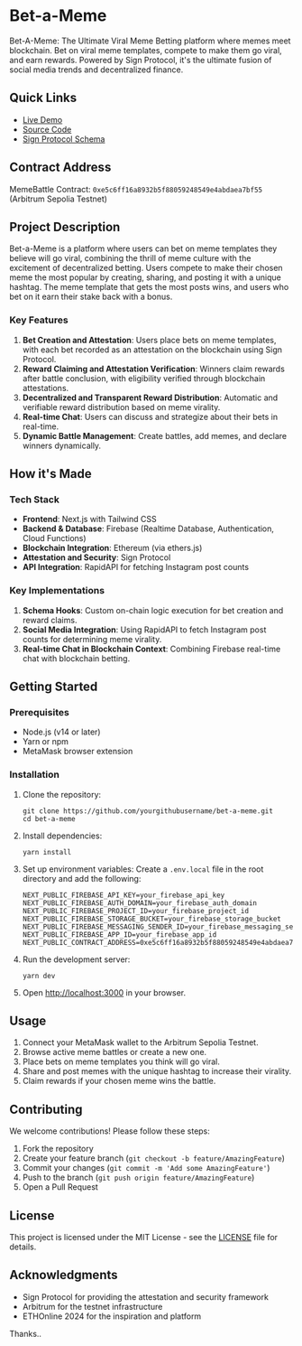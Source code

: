 # Bet-a-Meme

Bet-A-Meme: The Ultimate Viral Meme Betting platform where memes meet blockchain. Bet on viral meme templates, compete to make them go viral, and earn rewards. Powered by Sign Protocol, it's the ultimate fusion of social media trends and decentralized finance.

## Quick Links

- [Live Demo](https://bet-a-meme.vercel.app/)
- [Source Code](https://github.com/yourgithubusername/bet-a-meme)
- [Sign Protocol Schema](https://testnet-scan.sign.global/schema/onchain_evm_421614_0xe9)

## Contract Address

MemeBattle Contract: `0xe5c6ff16a8932b5f88059248549e4abdaea7bf55` (Arbitrum Sepolia Testnet)

## Project Description

Bet-a-Meme is a platform where users can bet on meme templates they believe will go viral, combining the thrill of meme culture with the excitement of decentralized betting. Users compete to make their chosen meme the most popular by creating, sharing, and posting it with a unique hashtag. The meme template that gets the most posts wins, and users who bet on it earn their stake back with a bonus.

### Key Features

1. **Bet Creation and Attestation**: Users place bets on meme templates, with each bet recorded as an attestation on the blockchain using Sign Protocol.
2. **Reward Claiming and Attestation Verification**: Winners claim rewards after battle conclusion, with eligibility verified through blockchain attestations.
3. **Decentralized and Transparent Reward Distribution**: Automatic and verifiable reward distribution based on meme virality.
4. **Real-time Chat**: Users can discuss and strategize about their bets in real-time.
5. **Dynamic Battle Management**: Create battles, add memes, and declare winners dynamically.

## How it's Made

### Tech Stack

- **Frontend**: Next.js with Tailwind CSS
- **Backend & Database**: Firebase (Realtime Database, Authentication, Cloud Functions)
- **Blockchain Integration**: Ethereum (via ethers.js)
- **Attestation and Security**: Sign Protocol
- **API Integration**: RapidAPI for fetching Instagram post counts

### Key Implementations

1. **Schema Hooks**: Custom on-chain logic execution for bet creation and reward claims.
2. **Social Media Integration**: Using RapidAPI to fetch Instagram post counts for determining meme virality.
3. **Real-time Chat in Blockchain Context**: Combining Firebase real-time chat with blockchain betting.

## Getting Started

### Prerequisites

- Node.js (v14 or later)
- Yarn or npm
- MetaMask browser extension

### Installation

1. Clone the repository:
   ```
   git clone https://github.com/yourgithubusername/bet-a-meme.git
   cd bet-a-meme
   ```

2. Install dependencies:
   ```
   yarn install
   ```

3. Set up environment variables:
   Create a `.env.local` file in the root directory and add the following:
   ```
   NEXT_PUBLIC_FIREBASE_API_KEY=your_firebase_api_key
   NEXT_PUBLIC_FIREBASE_AUTH_DOMAIN=your_firebase_auth_domain
   NEXT_PUBLIC_FIREBASE_PROJECT_ID=your_firebase_project_id
   NEXT_PUBLIC_FIREBASE_STORAGE_BUCKET=your_firebase_storage_bucket
   NEXT_PUBLIC_FIREBASE_MESSAGING_SENDER_ID=your_firebase_messaging_sender_id
   NEXT_PUBLIC_FIREBASE_APP_ID=your_firebase_app_id
   NEXT_PUBLIC_CONTRACT_ADDRESS=0xe5c6ff16a8932b5f88059248549e4abdaea7bf55
   ```

4. Run the development server:
   ```
   yarn dev
   ```

5. Open [http://localhost:3000](http://localhost:3000) in your browser.

## Usage

1. Connect your MetaMask wallet to the Arbitrum Sepolia Testnet.
2. Browse active meme battles or create a new one.
3. Place bets on meme templates you think will go viral.
4. Share and post memes with the unique hashtag to increase their virality.
5. Claim rewards if your chosen meme wins the battle.

## Contributing

We welcome contributions! Please follow these steps:

1. Fork the repository
2. Create your feature branch (`git checkout -b feature/AmazingFeature`)
3. Commit your changes (`git commit -m 'Add some AmazingFeature'`)
4. Push to the branch (`git push origin feature/AmazingFeature`)
5. Open a Pull Request

## License

This project is licensed under the MIT License - see the [LICENSE](LICENSE) file for details.

## Acknowledgments

- Sign Protocol for providing the attestation and security framework
- Arbitrum for the testnet infrastructure
- ETHOnline 2024 for the inspiration and platform





Thanks.. 

